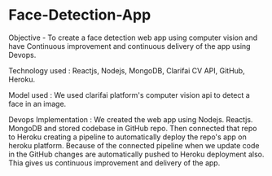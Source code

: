 # Face-Detection-App



Objective - To create a face detection web app using computer vision and have Continuous improvement and continuous delivery of the app using Devops.

Technology used : Reactjs, Nodejs, MongoDB, Clarifai CV API, GitHub, Heroku.

Model used : We used clarifai platform's computer vision api to detect a face in an image.

Devops Implementation : 
We created the web app using Nodejs. Reactjs. MongoDB and stored codebase in GitHub repo.
Then connected that repo to Heroku creating a pipeline to automatically deploy the repo's app on heroku platform.
Because of the connected pipeline when we update code in the GitHub changes are automatically pushed to Heroku deployment also. 
Thia gives us continuous improvement and delivery of the app.
